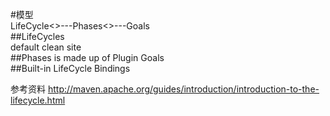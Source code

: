 #模型  
LifeCycle<>---Phases<>---Goals  
##LifeCycles  
default clean site  
##Phases is made up of Plugin Goals  
##Built-in LifeCycle Bindings  

参考资料
http://maven.apache.org/guides/introduction/introduction-to-the-lifecycle.html
